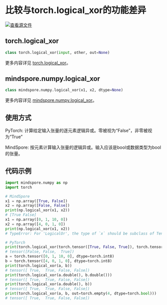 # 比较与torch.logical_xor的功能差异

[![查看源文件](https://gitee.com/mindspore/docs/raw/r1.5/resource/_static/logo_source.png)](https://gitee.com/mindspore/docs/blob/r1.5/docs/mindspore/migration_guide/source_zh_cn/api_mapping/pytorch_diff/logical_xor.md)

## torch.logical_xor

```python
class torch.logical_xor(input, other, out=None)
```

更多内容详见 [torch.logical_xor](https://pytorch.org/docs/1.5.0/torch.html#torch.logical_xor)。

## mindspore.numpy.logical_xor

```python
class mindspore.numpy.logical_xor(x1, x2, dtype=None)
```

更多内容详见 [mindspore.numpy.logical_xor](https://mindspore.cn/docs/api/zh-CN/r1.5/api_python/numpy/mindspore.numpy.logical_xor.html#mindspore.numpy.logical_xor)。

## 使用方式

PyTorch: 计算给定输入张量的逐元素逻辑异或。零被视为“False”，非零被视为“True”

MindSpore: 按元素计算输入张量的逻辑异或。输入应该是bool或数据类型为bool的张量。

## 代码示例

```python
import mindspore.numpy as np
import torch

# MindSpore
x1 = np.array([True, False])
x2 = np.array([False, False])
print(np.logical_xor(x1, x2))
# [True False]
x1 = np.array([0, 1, 10, 0])
x2 = np.array([4, 0, 1, 0])
print(np.logical_xor(x1, x2))
# TypeError: For 'LogicalOr', the type of `x` should be subclass of Tensor[Bool], but got Tensor[Int32].

# PyTorch
print(torch.logical_xor(torch.tensor([True, False, True]), torch.tensor([True, False, False])))
# tensor([False, False,  True])
a = torch.tensor([0, 1, 10, 0], dtype=torch.int8)
b = torch.tensor([4, 0, 1, 0], dtype=torch.int8)
print(torch.logical_xor(a, b))
# tensor([ True,  True, False, False])
print(torch.logical_xor(a.double(), b.double()))
# tensor([ True,  True, False, False])
print(torch.logical_xor(a.double(), b))
# tensor([ True,  True, False, False])
print(torch.logical_xor(a, b, out=torch.empty(4, dtype=torch.bool)))
# tensor([ True,  True, False, False])
```
